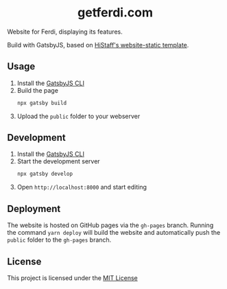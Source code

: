 <h1 align="center">
  getferdi.com
</h1>

Website for Ferdi, displaying its features.

Build with GatsbyJS, based on [HiStaff's website-static template](https://github.com/histaff/website-static).

## Usage

1. Install the [GatsbyJS CLI](https://www.gatsbyjs.org/docs/gatsby-cli/)
2. Build the page
   ```sh
   npx gatsby build
   ```
3. Upload the `public` folder to your webserver

## Development

1. Install the [GatsbyJS CLI](https://www.gatsbyjs.org/docs/gatsby-cli/)
2. Start the development server
   ```sh
   npx gatsby develop
   ```
3. Open `http://localhost:8000` and start editing

## Deployment

The website is hosted on GitHub pages via the `gh-pages` branch.
Running the command `yarn deploy` will build the website and automatically push the `public` folder to the `gh-pages` branch.

## License

This project is licensed under the [MIT License](./LICENSE)
